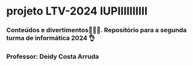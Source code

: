 # projeto LTV-2024 IUPIIIIIIIIII
### Conteúdos e divertimentos😮‍💨🧏. Repositório para a segunda turma de informática 2024 👌
### Professor: Deidy Costa Arruda


